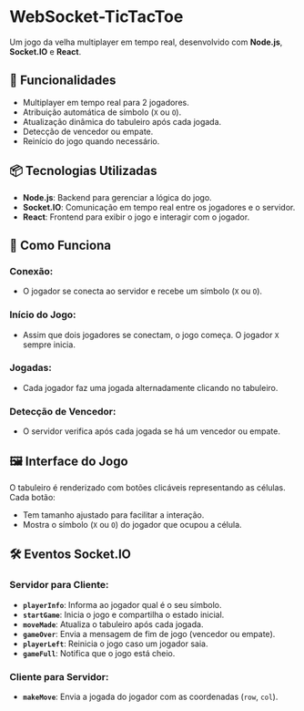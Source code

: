 # WebSocket-TicTacToe

Um jogo da velha multiplayer em tempo real, desenvolvido com **Node.js**, **Socket.IO** e **React**.  

## 🚀 Funcionalidades  
- Multiplayer em tempo real para 2 jogadores.  
- Atribuição automática de símbolo (`X` ou `O`).  
- Atualização dinâmica do tabuleiro após cada jogada.  
- Detecção de vencedor ou empate.  
- Reinício do jogo quando necessário.  

## 📦 Tecnologias Utilizadas  
- **Node.js**: Backend para gerenciar a lógica do jogo.  
- **Socket.IO**: Comunicação em tempo real entre os jogadores e o servidor.  
- **React**: Frontend para exibir o jogo e interagir com o jogador. 

## 📖 Como Funciona  
### Conexão:  
- O jogador se conecta ao servidor e recebe um símbolo (`X` ou `O`).  

### Início do Jogo:  
- Assim que dois jogadores se conectam, o jogo começa. O jogador `X` sempre inicia.  

### Jogadas:  
- Cada jogador faz uma jogada alternadamente clicando no tabuleiro.  

### Detecção de Vencedor:  
- O servidor verifica após cada jogada se há um vencedor ou empate.  

## 🖼 Interface do Jogo  
O tabuleiro é renderizado com botões clicáveis representando as células. Cada botão:  
- Tem tamanho ajustado para facilitar a interação.  
- Mostra o símbolo (`X` ou `O`) do jogador que ocupou a célula.  

## 🛠 Eventos Socket.IO  

### Servidor para Cliente:  
- **`playerInfo`**: Informa ao jogador qual é o seu símbolo.  
- **`startGame`**: Inicia o jogo e compartilha o estado inicial.  
- **`moveMade`**: Atualiza o tabuleiro após cada jogada.  
- **`gameOver`**: Envia a mensagem de fim de jogo (vencedor ou empate).  
- **`playerLeft`**: Reinicia o jogo caso um jogador saia.  
- **`gameFull`**: Notifica que o jogo está cheio.  

### Cliente para Servidor:  
- **`makeMove`**: Envia a jogada do jogador com as coordenadas (`row`, `col`).
